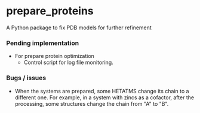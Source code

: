 # prepare_proteins
A Python package to fix PDB models for further refinement


### Pending implementation

* For prepare protein optimization
	- Control script for log file monitoring.

### Bugs / issues 

* When the systems are prepared, some HETATMS change its chain to a different one. For example, in a system with zincs as a cofactor, after the processing, some structures change the chain from "A" to "B". 
